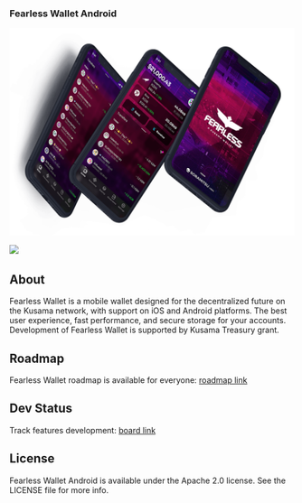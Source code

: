 ### Fearless Wallet Android

![logo](/docs/fearlesswallet_promo.png)

[![](https://img.shields.io/twitter/follow/FearlessWallet?label=Follow&style=social)](https://twitter.com/FearlessWallet)

## About
Fearless Wallet is a mobile wallet designed for the decentralized future on the Kusama network, with support on iOS and Android platforms. The best user experience, fast performance, and secure storage for your accounts. Development of Fearless Wallet is supported by Kusama Treasury grant.

## Roadmap
Fearless Wallet roadmap is available for everyone: [roadmap link](https://soramitsucoltd.aha.io/shared/97bc3006ee3c1baa0598863615cf8d14)

## Dev Status
Track features development: [board link](https://soramitsucoltd.aha.io/shared/343e5db57d53398e3f26d0048158c4a2)

## License
Fearless Wallet Android is available under the Apache 2.0 license. See the LICENSE file for more info.